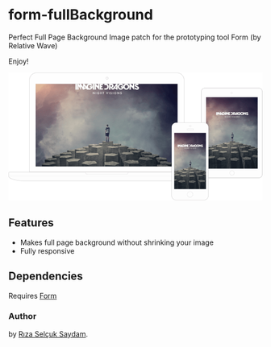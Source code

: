 form-fullBackground
====================

Perfect Full Page Background Image patch for the prototyping tool Form (by Relative Wave)

Enjoy!

![Screenshot](screenshot.png "Screenshot")

## Features
- Makes full page background without shrinking your image
- Fully responsive


## Dependencies
Requires [Form](https://itunes.apple.com/us/app/form/id906164672?mt=12 "Form") 

### Author
by [Rıza Selçuk Saydam](http://www.rss-ems.com).
